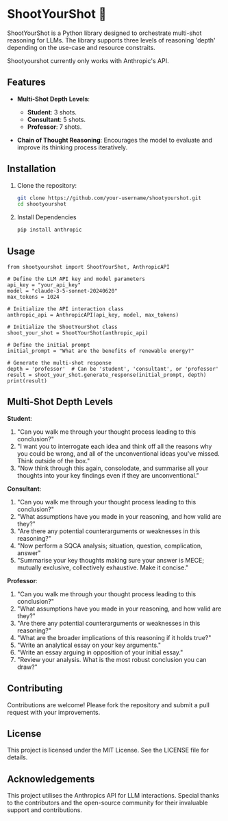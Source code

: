 # ShootYourShot 🧠

ShootYourShot is a Python library designed to orchestrate multi-shot reasoning for LLMs. The library supports three levels of reasoning 'depth' depending on the use-case and resource constraits. 

Shootyourshot currently only works with Anthropic's API.

## Features

- **Multi-Shot Depth Levels**:
  - **Student**: 3 shots.
  - **Consultant**: 5 shots.
  - **Professor**: 7 shots.

- **Chain of Thought Reasoning**: Encourages the model to evaluate and improve its thinking process iteratively.

## Installation

1. Clone the repository:
   ```sh
   git clone https://github.com/your-username/shootyourshot.git
   cd shootyourshot

2. Install Dependencies
   ```sh
   pip install anthropic
   
## Usage

    
    from shootyourshot import ShootYourShot, AnthropicAPI
    
    # Define the LLM API key and model parameters
    api_key = "your_api_key"
    model = "claude-3-5-sonnet-20240620"
    max_tokens = 1024
      
    # Initialize the API interaction class
    anthropic_api = AnthropicAPI(api_key, model, max_tokens)
      
    # Initialize the ShootYourShot class
    shoot_your_shot = ShootYourShot(anthropic_api)
      
    # Define the initial prompt
    initial_prompt = "What are the benefits of renewable energy?"
      
    # Generate the multi-shot response
    depth = 'professor'  # Can be 'student', 'consultant', or 'professor'
    result = shoot_your_shot.generate_response(initial_prompt, depth)
    print(result)

## Multi-Shot Depth Levels

**Student**:
  1. "Can you walk me through your thought process leading to this conclusion?"
  2. "I want you to interrogate each idea and think off all the reasons why you could be wrong, and all of the unconventional ideas you've missed. Think outside of the box."
  3. "Now think through this again, consolodate, and summarise all your thoughts into your key findings even if they are unconventional."

**Consultant**:
  1.  "Can you walk me through your thought process leading to this conclusion?"
  2.  "What assumptions have you made in your reasoning, and how valid are they?"
  3.  "Are there any potential counterarguments or weaknesses in this reasoning?"
  4.  "Now perform a SQCA analysis; situation, question, complication, answer"
  5.  "Summarise your key thoughts making sure your answer is MECE; mutually exclusive, collectively exhaustive. Make it concise."

**Professor**:
  1. "Can you walk me through your thought process leading to this conclusion?"
  2. "What assumptions have you made in your reasoning, and how valid are they?"
  3. "Are there any potential counterarguments or weaknesses in this reasoning?"
  4. "What are the broader implications of this reasoning if it holds true?"
  5. "Write an analytical essay on your key arguments."
  6. "Write an essay arguing in opposition of your initial essay."
  7. "Review your analysis. What is the most robust conclusion you can draw?"

## Contributing
Contributions are welcome! Please fork the repository and submit a pull request with your improvements.

## License
This project is licensed under the MIT License. See the LICENSE file for details.

## Acknowledgements
This project utilises the Anthropics API for LLM interactions. Special thanks to the contributors and the open-source community for their invaluable support and contributions.
